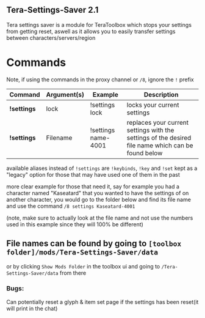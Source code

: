 ## Tera-Settings-Saver 2.1

Tera settings saver is a module for TeraToolbox which stops your settings from getting reset, aswell as it allows you to easily transfer settings between characters/servers/region

# Commands
Note, if using the commands in the proxy channel or `/8`, ignore the `!` prefix

Command | Argument(s) | Example | Description
---|---|---|---
**!settings** | lock | !settings lock | locks your current settings
**!settings** | Filename | !settings name-4001 | replaces your current settings with the settings of the desired file name which can be found below

available aliases instead of `!settings` are `!keybinds`, `!key` and `!set` kept as a "legacy" option for those that may have used one of them in the past

more clear example for those that need it, say for example you had a character named "Kaseatard" that you wanted to have the settings of on another character, you would go to the folder below and find its file name and use the command `/8 settings Kaseatard-4001`

(note, make sure to actually look at the file name and not use the numbers used in this example since they will 100% be different)

## File names can be found by going to `[toolbox folder]/mods/Tera-Settings-Saver/data`
or by clicking `Show Mods Folder` in the toolbox ui and going to `/Tera-Settings-Saver/data` from there

### Bugs:
Can potentially reset a glyph & item set page if the settings has been reset(it will print in the chat)
